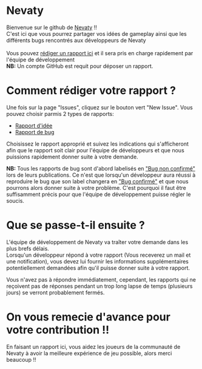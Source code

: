 # Nevaty

Bienvenue sur le github de <a href="https://nevaty.fr">Nevaty</a> !! <br/>
C'est ici que vous pourrez partager vos idées de gameplay ainsi que les différents bugs rencontrés aux développeurs de Nevaty
<br/> <br/>
Vous pouvez <a href="https://github.com/Supre-le-sucre/Nevaty/issues/new/choose">rédiger un rapport ici</a> et il sera pris en charge rapidement par l'équipe de développement
<br/>
**NB:** Un compte GitHub est requit pour déposer un rapport.

# Comment rédiger votre rapport ?

Une fois sur la page "Issues", cliquez sur le bouton vert "New Issue". Vous pouvez choisir parmis 2 types de rapports:

- <a href="https://github.com/Supre-le-sucre/Nevaty/issues/new?assignees=&labels=Id%C3%A9e&template=rapport-d-id-e.md&title=Id%C3%A9e+%3E%3E+Titre+de+votre+rapport"> Rapport d'idée </a>
- <a href="https://github.com/Supre-le-sucre/Nevaty/issues/new?assignees=&labels=Bug+non+confirm%C3%A9&template=rapport-de-bug.md&title=BUG+%3E%3E+Titre+de+votre+rapportt">Rapport de bug </a>

Choisissez le rapport approprié et suivez les indications qui s'afficheront afin que le rapport soit clair pour l'équipe de développeurs et que nous puissions rapidement donner suite à votre demande.

**NB:** Tous les rapports de bug sont d'abord labelisés en <a href="https://github.com/Supre-le-sucre/Nevaty/labels/Bug%20non%20confirm%C3%A9">"Bug non confirmé"</a> lors de leurs publications. Ce n'est que lorsqu'un développeur aura réussi à reproduire le bug que son label changera en <a href="https://github.com/Supre-le-sucre/Nevaty/labels/Bug%20confirm%C3%A9">"Bug confirmé"</a> et que nous pourrons alors donner suite à votre problème. C'est pourquoi il faut être suffisamment précis pour que l'équipe de développement puisse régler le soucis.

# Que se passe-t-il ensuite ?

L'équipe de développement de Nevaty va traîter votre demande dans les plus brefs délais. <br/> Lorsqu'un développeur répond à votre rapport (Vous receverez un mail et une notification), vous devez lui fournir les informations supplémentaires
potentiellement demandées afin qu'il puisse donner suite à votre rapport.

Vous n'avez pas à répondre immédiatement, cependant, les rapports qui ne reçoivent pas de réponses pendant un trop long lapse de temps (plusieurs jours) se verront probablement fermés.

# On vous remecie d'avance pour votre contribution !!

En faisant un rapport ici, vous aidez les joueurs de la communauté de Nevaty à avoir la meilleure expérience de jeu possible, alors merci beaucoup !!
